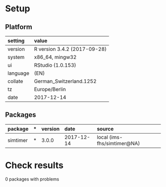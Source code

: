# Setup

## Platform

|setting  |value                        |
|:--------|:----------------------------|
|version  |R version 3.4.2 (2017-09-28) |
|system   |x86_64, mingw32              |
|ui       |RStudio (1.0.153)            |
|language |(EN)                         |
|collate  |German_Switzerland.1252      |
|tz       |Europe/Berlin                |
|date     |2017-12-14                   |

## Packages

|package  |*  |version |date       |source                      |
|:--------|:--|:-------|:----------|:---------------------------|
|simtimer |*  |3.0.0   |2017-12-14 |local (ims-fhs/simtimer@NA) |

# Check results

0 packages with problems




